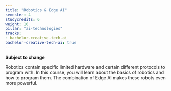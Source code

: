 ```yaml
---
title: "Robotics & Edge AI"
semester: 4
studycredits: 6
weight: 10
pillar: "ai-technologies"
tracks:
- bachelor-creative-tech-ai
bachelor-creative-tech-ai: true
---
```


**Subject to change**

Robotics contain specific limited hardware and certain different protocols to program with. In this course, you will learn about the basics of robotics and how to program them. The combination of Edge AI makes these robots even more powerful.